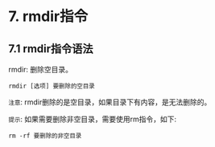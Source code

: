 # 7. rmdir指令

## 7.1 rmdir指令语法

rmdir: 删除空目录。

```
rmdir [选项] 要删除的空目录
```

`注意`: rmdir删除的是空目录，如果目录下有内容，是无法删除的。

`提示`: 如果需要删除非空目录，需要使用rm指令，如下:

```
rm -rf 要删除的非空目录
```

